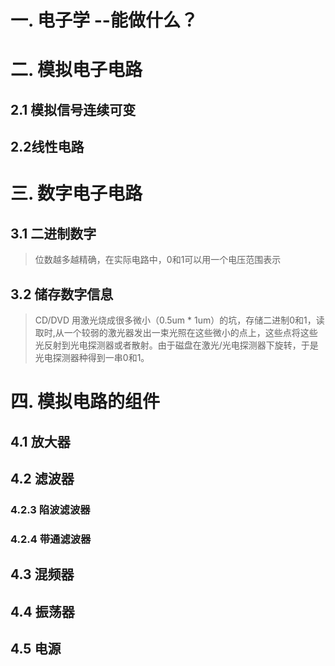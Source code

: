 # 一. 电子学 --能做什么？

# 二. 模拟电子电路
## 2.1 模拟信号连续可变
## 2.2线性电路

# 三. 数字电子电路
## 3.1 二进制数字
> 位数越多越精确，在实际电路中，0和1可以用一个电压范围表示
## 3.2 储存数字信息
> CD/DVD 用激光烧成很多微小（0.5um * 1um）的坑，存储二进制0和1，读取时,从一个较弱的激光器发出一束光照在这些微小的点上，这些点将这些光反射到光电探测器或者散射。由于磁盘在激光/光电探测器下旋转，于是光电探测器种得到一串0和1。

# 四. 模拟电路的组件
## 4.1 放大器
## 4.2 滤波器
### 4.2.3 陷波滤波器
### 4.2.4 带通滤波器
## 4.3 混频器
## 4.4 振荡器
## 4.5 电源
